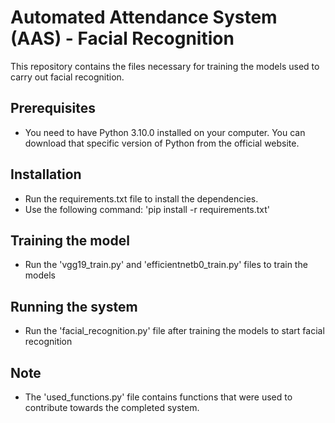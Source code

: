 # Automated Attendance System (AAS) - Facial Recognition

This repository contains the files necessary for training the models used to carry out facial recognition.

## Prerequisites

* You need to have Python 3.10.0 installed on your computer. You can download that specific version of Python from the official website.

## Installation

* Run the requirements.txt file to install the dependencies.
* Use the following command: 'pip install -r requirements.txt'

## Training the model
 
* Run the 'vgg19_train.py' and 'efficientnetb0_train.py' files to train the models

## Running the system

* Run the 'facial_recognition.py' file after training the models to start facial recognition

## Note

* The 'used_functions.py' file contains functions that were used to contribute towards the completed system.
